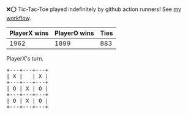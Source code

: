 :x::o: Tic-Tac-Toe played indefinitely by github action runners! See [my workflow](.github/workflows/play.yaml).

|PlayerX wins|PlayerO wins|Ties|
|-|-|-|
|1962|1899|883|

PlayerX's turn.

<pre>
+---+---+---+
| X |   | X |
+---+---+---+
| O | X | O |
+---+---+---+
| O | X | O |
+---+---+---+
</pre>